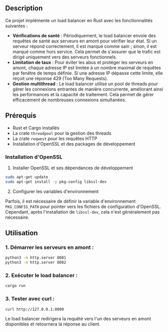 ## Description

Ce projet implémente un load balancer en Rust avec les fonctionnalités suivantes :

- **Vérifications de santé** : Périodiquement, le load balancer envoie des requêtes de santé aux serveurs en amont pour vérifier leur état. Si un serveur répond correctement, il est marqué comme sain ; sinon, il est marqué comme hors service. Cela permet de s'assurer que le trafic est dirigé uniquement vers des serveurs fonctionnels.
- **Limitation de taux** : Pour éviter les abus et protéger les serveurs en amont, chaque adresse IP est limitée à un nombre maximal de requêtes par fenêtre de temps définie. Si une adresse IP dépasse cette limite, elle reçoit une réponse 429 (Too Many Requests).
- **Gestion multithread** : Le load balancer utilise un pool de threads pour gérer les connexions entrantes de manière concurrente, améliorant ainsi les performances et la capacité de traitement. Cela permet de gérer efficacement de nombreuses connexions simultanées.

## Prérequis

- Rust et Cargo installés
- La crate `threadpool` pour la gestion des threads
- La crate `reqwest` pour les requêtes HTTP
- Installation d'OpenSSL et des packages de développement

### Installation d'OpenSSL

1. Installer OpenSSL et ses dépendances de développement

```bash
sudo apt-get update
sudo apt-get install -y pkg-config libssl-dev
```

2. Configurer les variables d'environnement

Parfois, il est nécessaire de définir la variable d'environnement `PKG_CONFIG_PATH` pour pointer vers les fichiers de configuration d'OpenSSL. Cependant, après l'installation de `libssl-dev`, cela n'est généralement pas nécessaire.

## Utilisation

### 1. Démarrer les serveurs en amont :

```bash
python3 -m http.server 8081
python3 -m http.server 8082
```

### 2. Exécuter le load balancer :

```bash
cargo run
```

### 3. Tester avec curl :

```bash
curl http://127.0.0.1:8080
```

Le load balancer redirigera la requête vers l'un des serveurs en amont disponibles et retournera la réponse au client.

